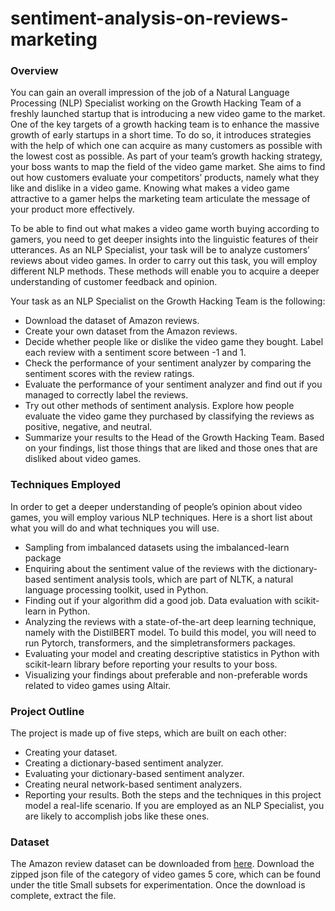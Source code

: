# sentiment-analysis-on-reviews-marketing

### Overview
You can gain an overall impression of the job of a Natural Language Processing (NLP) Specialist working on the Growth Hacking Team of a freshly launched startup that is introducing a new video game to the market. One of the key targets of a growth hacking team is to enhance the massive growth of early startups in a short time. To do so, it introduces strategies with the help of which one can acquire as many customers as possible with the lowest cost as possible. As part of your team’s growth hacking strategy, your boss wants to map the field of the video game market. She aims to find out how customers evaluate your competitors’ products, namely what they like and dislike in a video game. Knowing what makes a video game attractive to a gamer helps the marketing team articulate the message of your product more effectively.

To be able to find out what makes a video game worth buying according to gamers, you need to get deeper insights into the linguistic features of their utterances. As an NLP Specialist, your task will be to analyze customers’ reviews about video games. In order to carry out this task, you will employ different NLP methods. These methods will enable you to acquire a deeper understanding of customer feedback and opinion.

Your task as an NLP Specialist on the Growth Hacking Team is the following:

- Download the dataset of Amazon reviews.
- Create your own dataset from the Amazon reviews.
- Decide whether people like or dislike the video game they bought. Label each review with a sentiment score between -1 and 1.
- Check the performance of your sentiment analyzer by comparing the sentiment scores with the review ratings.
- Evaluate the performance of your sentiment analyzer and find out if you managed to correctly label the reviews.
- Try out other methods of sentiment analysis. Explore how people evaluate the video game they purchased by classifying the reviews as positive, negative, and neutral.
- Summarize your results to the Head of the Growth Hacking Team. Based on your findings, list those things that are liked and those ones that are disliked about video games.

### Techniques Employed
In order to get a deeper understanding of people’s opinion about video games, you will employ various NLP techniques. Here is a short list about what you will do and what techniques you will use.

- Sampling from imbalanced datasets using the imbalanced-learn package
- Enquiring about the sentiment value of the reviews with the dictionary-based sentiment analysis tools, which are part of NLTK, a natural language processing toolkit, used in Python.
- Finding out if your algorithm did a good job. Data evaluation with scikit-learn in Python.
- Analyzing the reviews with a state-of-the-art deep learning technique, namely with the DistilBERT model. To build this model, you will need to run Pytorch, transformers, and the simpletransformers packages.
- Evaluating your model and creating descriptive statistics in Python with scikit-learn library before reporting your results to your boss.
- Visualizing your findings about preferable and non-preferable words related to video games using Altair.
### Project Outline
The project is made up of five steps, which are built on each other:

- Creating your dataset.
- Creating a dictionary-based sentiment analyzer.
- Evaluating your dictionary-based sentiment analyzer.
- Creating neural network-based sentiment analyzers.
- Reporting your results.
Both the steps and the techniques in this project model a real-life scenario. If you are employed as an NLP Specialist, you are likely to accomplish jobs like these ones.

### Dataset
The Amazon review dataset can be downloaded from [here](https://nijianmo.github.io/amazon/index.html). Download the zipped json file of the category of video games 5 core, which can be found under the title Small subsets for experimentation. Once the download is complete, extract the file.